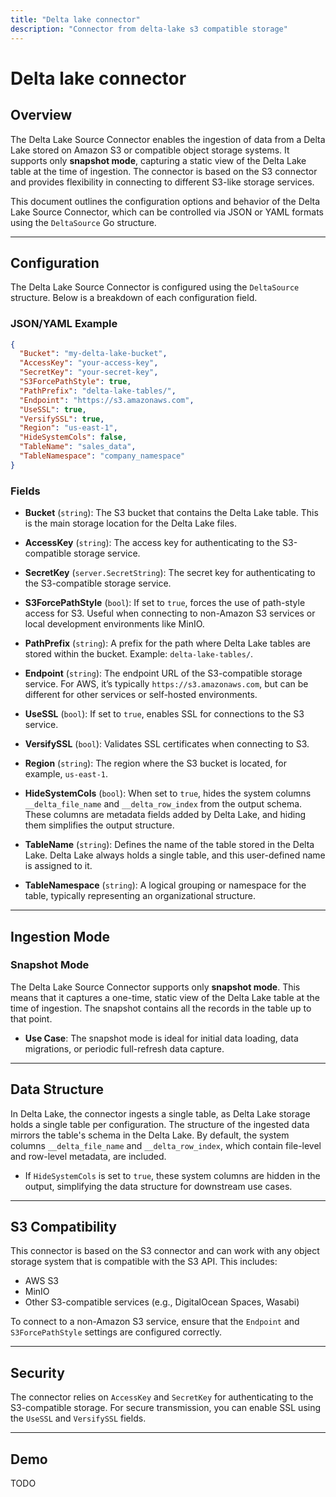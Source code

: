 ```yaml
---
title: "Delta lake connector"
description: "Connector from delta-lake s3 compatible storage"
---
```


# Delta lake connector

## Overview

The Delta Lake Source Connector enables the ingestion of data from a Delta Lake stored on Amazon S3 or compatible object storage systems. It supports only **snapshot mode**, capturing a static view of the Delta Lake table at the time of ingestion. The connector is based on the S3 connector and provides flexibility in connecting to different S3-like storage services.

This document outlines the configuration options and behavior of the Delta Lake Source Connector, which can be controlled via JSON or YAML formats using the `DeltaSource` Go structure.

---

## Configuration

The Delta Lake Source Connector is configured using the `DeltaSource` structure. Below is a breakdown of each configuration field.

### JSON/YAML Example

```json
{
  "Bucket": "my-delta-lake-bucket",
  "AccessKey": "your-access-key",
  "SecretKey": "your-secret-key",
  "S3ForcePathStyle": true,
  "PathPrefix": "delta-lake-tables/",
  "Endpoint": "https://s3.amazonaws.com",
  "UseSSL": true,
  "VersifySSL": true,
  "Region": "us-east-1",
  "HideSystemCols": false,
  "TableName": "sales_data",
  "TableNamespace": "company_namespace"
}
```

### Fields

- **Bucket** (`string`): The S3 bucket that contains the Delta Lake table. This is the main storage location for the Delta Lake files.

- **AccessKey** (`string`): The access key for authenticating to the S3-compatible storage service.

- **SecretKey** (`server.SecretString`): The secret key for authenticating to the S3-compatible storage service.

- **S3ForcePathStyle** (`bool`): If set to `true`, forces the use of path-style access for S3. Useful when connecting to non-Amazon S3 services or local development environments like MinIO.

- **PathPrefix** (`string`): A prefix for the path where Delta Lake tables are stored within the bucket. Example: `delta-lake-tables/`.

- **Endpoint** (`string`): The endpoint URL of the S3-compatible storage service. For AWS, it’s typically `https://s3.amazonaws.com`, but can be different for other services or self-hosted environments.

- **UseSSL** (`bool`): If set to `true`, enables SSL for connections to the S3 service.

- **VersifySSL** (`bool`): Validates SSL certificates when connecting to S3.

- **Region** (`string`): The region where the S3 bucket is located, for example, `us-east-1`.

- **HideSystemCols** (`bool`): When set to `true`, hides the system columns `__delta_file_name` and `__delta_row_index` from the output schema. These columns are metadata fields added by Delta Lake, and hiding them simplifies the output structure.

- **TableName** (`string`): Defines the name of the table stored in the Delta Lake. Delta Lake always holds a single table, and this user-defined name is assigned to it.

- **TableNamespace** (`string`): A logical grouping or namespace for the table, typically representing an organizational structure.

---

## Ingestion Mode

### Snapshot Mode

The Delta Lake Source Connector supports only **snapshot mode**. This means that it captures a one-time, static view of the Delta Lake table at the time of ingestion. The snapshot contains all the records in the table up to that point.

- **Use Case**: The snapshot mode is ideal for initial data loading, data migrations, or periodic full-refresh data capture.

---

## Data Structure

In Delta Lake, the connector ingests a single table, as Delta Lake storage holds a single table per configuration. The structure of the ingested data mirrors the table's schema in the Delta Lake. By default, the system columns `__delta_file_name` and `__delta_row_index`, which contain file-level and row-level metadata, are included.

- If `HideSystemCols` is set to `true`, these system columns are hidden in the output, simplifying the data structure for downstream use cases.

---

## S3 Compatibility

This connector is based on the S3 connector and can work with any object storage system that is compatible with the S3 API. This includes:
- AWS S3
- MinIO
- Other S3-compatible services (e.g., DigitalOcean Spaces, Wasabi)

To connect to a non-Amazon S3 service, ensure that the `Endpoint` and `S3ForcePathStyle` settings are configured correctly.

---

## Security

The connector relies on `AccessKey` and `SecretKey` for authenticating to the S3-compatible storage. For secure transmission, you can enable SSL using the `UseSSL` and `VersifySSL` fields.

---

## Demo

TODO
